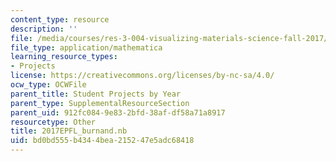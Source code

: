 ```yaml
---
content_type: resource
description: ''
file: /media/courses/res-3-004-visualizing-materials-science-fall-2017/bd0bd555b4344bea215247e5adc68418_2017EPFL_burnand.nb
file_type: application/mathematica
learning_resource_types:
- Projects
license: https://creativecommons.org/licenses/by-nc-sa/4.0/
ocw_type: OCWFile
parent_title: Student Projects by Year
parent_type: SupplementalResourceSection
parent_uid: 912fc084-9e83-2bfd-38af-df58a71a8917
resourcetype: Other
title: 2017EPFL_burnand.nb
uid: bd0bd555-b434-4bea-2152-47e5adc68418
---
```

